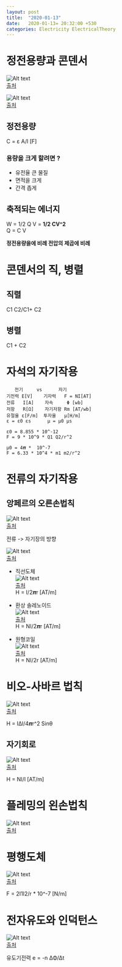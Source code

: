 ```yaml
---
layout: post
title:  "2020-01-13"
date:   2020-01-13= 20:32:00 +530
categories: Electricity ElectricalTheory
---
```


# 정전용량과 콘덴서   

![Alt text](../../../../../img/electricity/C.png)   
[출처](https://www.researchgate.net/figure/Figure-4-basic-structure-of-capacitor_fig4_305115547)   


![Alt text](../../../../../img/electricity/C2.png)   
[출처](https://en.wikipedia.org/wiki/Capacitor)   

## 정전용량   

C = ε A/l [F]   

### 용량을 크게 할려면 ?   

   + 유전율 큰 물질   
   + 면적을 크게   
   + 간격 좁게   

## 축적되는 에너지   

W = 1/2 Q V = **1/2 CV^2**   
Q = C V   

**정전용량을에 비례 전압의 제곱에 비례**   

# 콘덴서의 직, 병렬   

## 직렬   

C1 C2/C1+ C2   

## 병렬   

C1 + C2   

# 자석의 자기작용   

```
   전기     vs      자기   
기전력 E[V]    기자력   F = NI[AT]   
전류   I[A]    자속     Φ [wb]
저항   R[Ω]    자기저항 Rm [AT/wb]
유절율 ε[F/m]  투자율   μ[H/m]   
ε = ε0 εs      μ = μ0 μs

ε0 = 8.855 * 10^-12
F = 9 * 10^9 * Q1 Q2/r^2

μ0 = 4𝝅 *  10^-7   
F = 6.33 * 10^4 * m1 m2/r^2
```   

# 전류의 자기작용   

## 앙페르의 오른손법칙   

![Alt text](../../../../../img/electricity/hand.png)   
[출처](https://en.wikipedia.org/wiki/Right-hand_rule)   

전류 -> 자기장의 방향   

![Alt text](../../../../../img/electricity/s.png)   
[출처](http://study.zum.com/book/12981)   

   + 직선도체   
![Alt text](../../../../../img/electricity/ja1.png)   
[출처](http://k3-electromagnetics.blogspot.com/2016/12/blog-post_52.html)   
H = I/2𝝅r [AT/m]   

   + 환상 솔레노이드   
![Alt text](../../../../../img/electricity/ja2.png)   
[출처](http://k3-electromagnetics.blogspot.com/2016/12/blog-post_52.html)   
H = NI/2𝝅r [AT/m]   

   + 원형코일   
![Alt text](../../../../../img/electricity/ja3.png)   
[출처](http://k3-electromagnetics.blogspot.com/2016/12/blog-post_52.html)   
H = NI/2r [AT/m]

# 비오-사바르 법칙   

![Alt text](../../../../../img/electricity/bi1.jpg)   
[출처](https://ko.wikipedia.org/wiki/%EB%B9%84%EC%98%A4-%EC%82%AC%EB%B0%94%EB%A5%B4_%EB%B2%95%EC%B9%99)   

H = IΔl/4𝝅r^2 Sinθ   

## 자기회로
![Alt text](../../../../../img/electricity/ja4.png)   
[출처](http://k3-electromagnetics.blogspot.com/2016/12/blog-post_23.html)   

H = NI/l [AT/m]   

# 플레밍의 왼손법칙   

![Alt text](../../../../../img/electricity/lefthand.png)   
[출처](https://namu.wiki/w/%EB%A1%9C%EB%9F%B0%EC%B8%A0%20%ED%9E%98?from=%ED%94%8C%EB%A0%88%EB%B0%8D%EC%9D%98%20%EC%99%BC%EC%86%90%20%EB%B2%95%EC%B9%99)   

# 평행도체   

![Alt text](../../../../../img/electricity/ja5.jpg)   
[출처](https://dic.kumsung.co.kr/web/smart/detail.do?headwordId=1537&pg=2&findCategory=B002004&findBookId=26&findPhoneme=%E3%84%B4)   

F = 2I1I2/r * 10^-7 [N/m]   

# 전자유도와 인덕턴스   

![Alt text](../../../../../img/electricity/jeon.png)   
[출처](http://study.zum.com/book/12763)   

유도기전력 e = -n ΔΦ/Δt


